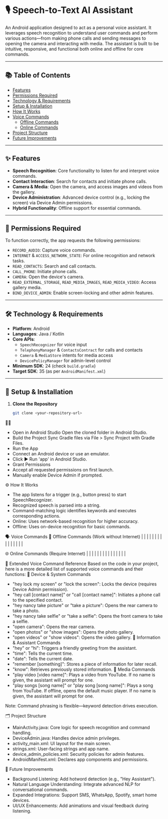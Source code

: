 # 🎙️ Speech-to-Text AI Assistant

An Android application designed to act as a personal voice assistant. It leverages speech recognition to understand user commands and perform various actions—from making phone calls and sending messages to opening the camera and interacting with media. The assistant is built to be intuitive, responsive, and functional both online and offline for core commands.

---

## 📚 Table of Contents

- [Features](#features)
- [Permissions Required](#permissions-required)
- [Technology & Requirements](#technology--requirements)
- [Setup & Installation](#setup--installation)
- [How It Works](#how-it-works)
- [Voice Commands](#voice-commands)
  - [Offline Commands](#offline-commands-work-without-internet)
  - [Online Commands](#online-commands-require-internet)
- [Project Structure](#project-structure)
- [Future Improvements](#future-improvements)

---

## ✨ Features

- **Speech Recognition**: Core functionality to listen for and interpret voice commands.
- **Contact Interaction**: Search for contacts and initiate phone calls.
- **Camera & Media**: Open the camera, and access images and videos from the gallery.
- **Device Administration**: Advanced device control (e.g., locking the screen) via Device Admin permissions.
- **Hybrid Functionality**: Offline support for essential commands.

---

## 🔐 Permissions Required

To function correctly, the app requests the following permissions:

- `RECORD_AUDIO`: Capture voice commands.
- `INTERNET` & `ACCESS_NETWORK_STATE`: For online recognition and network tasks.
- `READ_CONTACTS`: Search and call contacts.
- `CALL_PHONE`: Initiate phone calls.
- `CAMERA`: Open the device's camera.
- `READ_EXTERNAL_STORAGE`, `READ_MEDIA_IMAGES`, `READ_MEDIA_VIDEO`: Access gallery media.
- `BIND_DEVICE_ADMIN`: Enable screen-locking and other admin features.

---

## 🛠️ Technology & Requirements

- **Platform**: Android
- **Languages**: Java / Kotlin
- **Core APIs**:
  - `SpeechRecognizer` for voice input
  - `TelephonyManager` & `ContactsContract` for calls and contacts
  - `Camera` & `MediaStore` intents for media access
  - `DevicePolicyManager` for admin-level control
- **Minimum SDK**: 24 (check `build.gradle`)
- **Target SDK**: 35 (as per `AndroidManifest.xml`)

---

## 🚀 Setup & Installation

1. **Clone the Repository**  
   ```bash
   git clone <your-repository-url>


- Open in Android Studio
Open the cloned folder in Android Studio.
- Build the Project
Sync Gradle files via File > Sync Project with Gradle Files.
- Run the App
- Connect an Android device or use an emulator.
- Click ▶️ Run 'app' in Android Studio.
- Grant Permissions
- Accept all requested permissions on first launch.
- Manually enable Device Admin if prompted.

⚙️ How It Works
- The app listens for a trigger (e.g., button press) to start SpeechRecognizer.
- Recognized speech is parsed into a string.
- Command-matching logic identifies keywords and executes corresponding actions.
- Online: Uses network-based recognition for higher accuracy.
- Offline: Uses on-device recognition for basic commands.

🗣️ Voice Commands
🔌 Offline Commands (Work without Internet)
|  |  | 
|  |  | 
|  |  | 
|  |  | 
|  |  | 


🌐 Online Commands (Require Internet)
|  |  | 
|  |  | 
|  |  | 
|  |  | 
|  |  | 


🧠 Extended Voice Command Reference
Based on the code in your project, here is a more detailed list of supported voice commands and their functions:
📱 Device & System Commands
- "hey lock my screen" or "lock the screen": Locks the device (requires Device Admin permission).
- "hey call [contact name]" or "call [contact name]": Initiates a phone call to the specified contact.
- "hey nancy take picture" or "take a picture": Opens the rear camera to take a photo.
- "hey nancy take selfie" or "take a selfie": Opens the front camera to take a selfie.
- "open camera": Opens the rear camera.
- "open photos" or "show images": Opens the photo gallery.
- "open videos" or "show videos": Opens the video gallery.
💬 Information & Assistant Commands
- "hey" or "hi": Triggers a friendly greeting from the assistant.
- "time": Tells the current time.
- "date": Tells the current date.
- "remember [something]": Stores a piece of information for later recall.
- "know": Retrieves previously stored information.
🎵 Media Commands
- "play video [video name]": Plays a video from YouTube. If no name is given, the assistant will prompt for one.
- "play songs [song name]" or "play song [song name]": Plays a song from YouTube. If offline, opens the default music player. If no name is given, the assistant will prompt for one.


Note: Command phrasing is flexible—keyword detection drives execution.


🗂️ Project Structure
- MainActivity.java: Core logic for speech recognition and command handling.
- DeviceAdmin.java: Handles device admin privileges.
- activity_main.xml: UI layout for the main screen.
- strings.xml: User-facing strings and app name.
- device_admin_policies.xml: Security policies for admin features.
- AndroidManifest.xml: Declares app components and permissions.

🚧 Future Improvements
- Background Listening: Add hotword detection (e.g., "Hey Assistant").
- Natural Language Understanding: Integrate advanced NLP for conversational commands.
- Expanded Integrations: Support SMS, WhatsApp, Spotify, smart home devices.
- UI/UX Enhancements: Add animations and visual feedback during listening.
